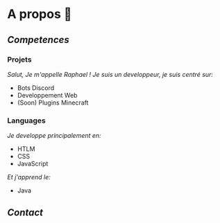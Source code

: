 # A propos 🎈

## _Competences_
### Projets

_Salut, Je m'appelle Raphael ! Je suis un developpeur, je suis centré sur:_
- Bots Discord 
- Developpement Web 
- (Soon) Plugins Minecraft 

### Languages

_Je developpe principalement en:_
- HTLM
- CSS
- JavaScript 

_Et j'apprend le:_
- Java

## _Contact_
